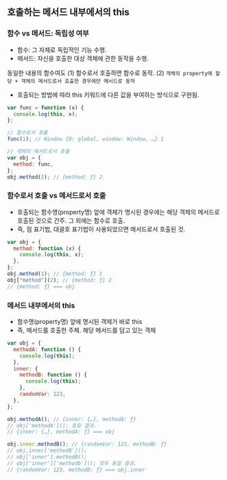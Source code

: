 ## 호출하는 메서드 내부에서의 this

### 함수 vs 메서드: 독립성 여부

- 함수: 그 자체로 독립적인 기능 수행.
- 메서드: 자신을 호출한 대상 객체에 관한 동작을 수행.

동일한 내용의 함수여도 (1) 함수로서 호출하면 함수로 동작.
(2) `객체의 property에 할당 + 객체의 메서드로서 호출한 경우에만 메서드로 동작`

- 호출되는 방법에 따라 this 키워드에 다른 값을 부여하는 방식으로 구현됨.

```javascript
var func = function (x) {
  console.log(this, x);
};

// 함수로서 호출
func(1); // Window {0: global, window: Window, …} 1

// 객체의 메서드로서 호출
var obj = {
  method: func,
};
obj.method(2); // {method: ƒ} 2
```

### 함수로서 호출 vs 메서드로서 호출

- 호출되는 함수명(property명) 앞에 객체가 명시된 경우에는 해당 객체의 메서드로 호출된 것으로 간주. 그 외에는 함수로 호출.
- 즉, 점 표기법, 대괄호 표기법이 사용되었으면 메서드로서 호출된 것.

```javascript
var obj = {
  method: function (x) {
    console.log(this, x);
  },
};
obj.method(1); // {method: ƒ} 1
obj["method"](2); // {method: ƒ} 2
// {method: ƒ} === obj
```

### 메서드 내부에서의 this

- 함수명(property명) 앞에 명시된 객체가 바로 this
- 즉, 메서드를 호출한 주체. 해당 메서드를 담고 있는 객체

```javascript
var obj = {
  methodA: function () {
    console.log(this);
  },
  inner: {
    methodB: function () {
      console.log(this);
    },
    randomVar: 123,
  },
};

obj.methodA(); // {inner: {…}, methodA: ƒ}
// obj['methodA'](); 동일 결과.
// {inner: {…}, methodA: ƒ} === obj

obj.inner.methodB(); // {randomVar: 123, methodB: ƒ}
// obj.inner['methodB']();
// obj['inner'].methodB();
// obj['inner']['methodb'](); 모두 동일 결과.
// {randomVar: 123, methodB: ƒ} === obj.inner
```
